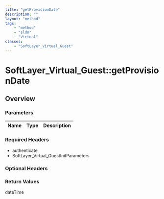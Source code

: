 ```yaml
---
title: "getProvisionDate"
description: ""
layout: "method"
tags:
    - "method"
    - "sldn"
    - "Virtual"
classes:
    - "SoftLayer_Virtual_Guest"
---
```

# SoftLayer_Virtual_Guest::getProvisionDate
## Overview 


### Parameters 
|Name | Type | Description |
| --- | --- | --- |


### Required Headers
* authenticate
* SoftLayer_Virtual_GuestInitParameters

### Optional Headers

### Return Values
dateTime
